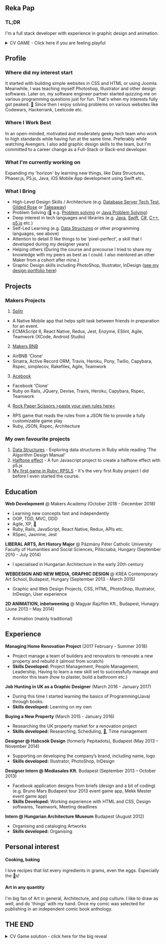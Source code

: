 ## Reka Pap

### TL;DR
I'm a full stack developer with experience in graphic design and animation.

<details><summary> CV GAME - Click here if you are feeling playful</summary>
<p>
On your way of reading my CV you might see some special eggs. If you click on them the egg hatches, and you might find a creature. Try to collect them all, and note the name and section. At the end of your journey, you can compare your findings to the  solution.
Good luck, and don't forget... Gotta Catch 'Em All!
</p>
</details>


## Profile

### Where did my interest start
It started with building simple websites in CSS and HTML or using Joomla. Meanwhile, I was teaching myself Photoshop, Illustrator and other design softwares. Later on, my software engineer partner started quizzing me on various programming questions just for fun. That's when my interests fully got peaked. [🥚](https://www.pokemon.com/uk/pokedex/bulbasaur) Since then I enjoy solving problems on various websites like Codewars, Hackerrank, Leetcode etc.

### Where I Work Best
In an open-minded, motivated and moderately geeky tech team who work to high standards while having fun at the same time. Preferably while watching Avengers. I also add graphic design skills to the team, but I'm committed to a career change as a Full-Stack or Back-end developer.

### What I'm currently working on
Expanding my 'horizon' by learning new things, like Data Structures, Phaser.js, P5.js, Java, iOS Mobile App development using Swift etc.

### What I Bring
- High-Level Design Skills / Architecture
(e.g. [Database Server Tech Test](https://github.com/rekapap/database_server_tech_test), [Gilded Rose](https://github.com/rekapap/gilded-rose) or [Takeaway](https://github.com/rekapap/takeaway-challenge))
- Problem Solving ([🥚]() e.g. [Problem solving](https://github.com/rekapap/Problem-solving) or [Java Problem Solving](https://github.com/rekapap/Java-problem-solving))
- Deep interest in tech languages and libraries (e.g. [Java](https://github.com/rekapap/Java-problem-solving), [Swift](https://github.com/rekapap/secret-santa-mobile-app), [C#](https://github.com/rekapap/Hello-World-Unity), [C++](http://hr.gs/gutgem), [p5.js](https://github.com/rekapap/Halftone_effect_p5) etc.)
- Self-Led Learning (e.g. [Data Structures](https://github.com/rekapap/data-structures) or other programming languages, see above)
- Attention to detail (I like things to be 'pixel-perfect', a skill that I developed during my designer years)
- Helping others (During the course and precourse I tried to share my knowledge with my peers as best as I could. I also mentored an other Maker from a cohort after mine.)
- Graphic Design skills including PhotoShop, Illustrator, InDesign ([see my design portfolio here](https://drive.google.com/file/d/0sB5esC9AcPyIETVFMWkNBSkpLR3VScy1ocVYzZmhxNW5VbTZB/view?usp=sharing))

## Projects

### Makers Projects
1. [Splitr](https://github.com/JL-J/splitr_app)
  - A Native Mobile app that helps split task between friends in preparation for an event.
  - ECMAScript 6, React Native, Redux, Jest, Enzyme, ESlint, Agile, Teamwork (XCode, Android Studio)
2. [Makers BNB](https://github.com/toddpla/makersbnb)
  - AirBNB 'Clone'
  - Sinatra, Active Record ORM, Travis, Heroku, Pony, Twilio, Capybara, Rspec, simplecov, Rakefiles, Agile, Teamwork
3. [Acebook](https://github.com/rekapap/acebook-busy-politicians)
  - Facebook 'Clone'
  - Ruby on Rails, JQuery, Devise, Travis, Heroku, Capybara, Rspec, Teamwork
4. [Rock Paper Scissors >paste your own rules here<](https://github.com/rekapap/rps-challenge)
  - RPS game that reads the rules from a JSON file to provide a fully customizable game play
  - Ruby, JSON, Rspec, Architecture

### My own favourite projects

1. [Data Structures](https://github.com/rekapap/data-structures) - Exploring data structures in Ruby while reading 'The Algorithm Design Manual'
2. [Halftone effect](https://github.com/rekapap/Halftone_effect_p5) - A fun Javascript project to create a halftone effect with p5.js
3. [My first game in Ruby: RPSLS](https://github.com/rekapap/rock_paper_scissors) - It's the very first Ruby project I did before I even started the course.

## Education

**Web Development** @ Makers Academy (October 2018 - December 2018)
- Learning new concepts fast and independently
- OOP, TDD, MVC, DDD
- Agile, XP, [🥚](https://www.pokemon.com/uk/pokedex/psyduck)
- Ruby, Rails, JavaScript, React Native, Redux, APIs etc.
- RSpec, Jasmine, Jest


**LIBERAL ARTS, Art History Major** @ Pázmány Péter Catholic University Faculty of Humanities and Social Sciences, Piliscsaba, Hungary (September 2010 - July 2014)
- I specialised in Hungarian Architecture in the early 20th century


**WEBDESIGN AND NEW MEDIA, GRAPHIC DESIGN** @ KREA Contemporary Art School, Budapest, Hungary (September 2013 - March 2015)
- Graphic and Web Design Projects, CSS, HTML, PhotoShop, Illustrator, InDesign, User experience


**2D ANIMATION, inbetweening** @ Magyar Rajzfilm Kft., Budapest, Hunagry (June 2013 – May 2014)
- Animation (mainly traditional)


## Experience

**Managing Home Renovation Project** (2017 February - Summer 2018)

- Project manage a team of builders and renovators to renovate a new property and rebuild it (almost from scratch)
- **Skills Developed:** Project Management, People Management, Leadership, Having to learn a new skill set to successfully manage and monitor this team (how to plaster, build a bathroom etc.)


**Job Hunting in UK as a Graphic Designer** (March 2016 - January 2017)

- During this time I started learning the basics of Programming(Java) through books.
- **Skills developed:** Learning on my own


**Buying a New Property** (March 2015 - January 2016)

- Researching the UK property market for a renovation project
- **Skills developed:** Researching, Scheduling, [🥚](), Time management


**Designer @ Habcsók Design** (formerly Pepitadots), Budapest (May 2013 – November 2014)

- Supporting on developing the company’s brand, including name, logo
- **Skills developed:** Illustrator, PhotoShop, InDesign


**Designer Intern @ Mediasales Kft.** Budapest (September 2013 – October 2013)

- Facebook application designs from briefs (design and a bit of coding) (e.g. Bruno Mars Budapest tour 2013 event game app, Mekk Mester event game app)
- **Skills Developed:** Working experience with HTML and CSS, Design softwares, Teamwork, Meeting deadlines


**Intern @ Hungarian Architecture Museum** Budapest (August 2012)

- Organising and cataloging Artworks
- **Skills developed:** Organising


## Personal interest

#### Cooking, baking
I love recipes that list every ingredients in grams, even the eggs. Especially the [🥚](https://www.pokemon.com/uk/pokedex/exeggcute)s!

#### Art in any quantity
I'm big fan of Art in general, Architecture, and pop culture. I like to draw as well, and do 'things' with my hand. Once my comic was selected for publishing in an independent comic book anthology.


## THE END
<details><summary>CV Game solution - click here for the big reveal</summary>
<p>

1. [Bulbasaur](https://www.pokemon.com/uk/pokedex/bulbasaur) -  Profile/Where did my interest start
2. [Psyduck](https://www.pokemon.com/uk/pokedex/psyduck)  - Education/Makers Academy
3. [Exeggcute](https://www.pokemon.com/uk/pokedex/exeggcute) - Personal interest/Cooking, baking

</p>
</details>
